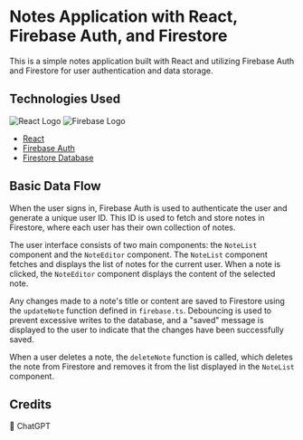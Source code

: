 # Notes Application with React, Firebase Auth, and Firestore

This is a simple notes application built with React and utilizing Firebase Auth and Firestore for user authentication and data storage.

## Technologies Used

![React Logo](https://img.shields.io/badge/-React-61DAFB?style=flat-square&logo=React&logoColor=white)
![Firebase Logo](https://img.shields.io/badge/-Firebase-FFCA28?style=flat-square&logo=Firebase&logoColor=white)

- [React](https://reactjs.org/)
- [Firebase Auth](https://firebase.google.com/products/auth)
- [Firestore Database](https://firebase.google.com/products/firestore)

## Basic Data Flow

When the user signs in, Firebase Auth is used to authenticate the user and generate a unique user ID. This ID is used to fetch and store notes in Firestore, where each user has their own collection of notes. 

The user interface consists of two main components: the `NoteList` component and the `NoteEditor` component. The `NoteList` component fetches and displays the list of notes for the current user. When a note is clicked, the `NoteEditor` component displays the content of the selected note.

Any changes made to a note's title or content are saved to Firestore using the `updateNote` function defined in `firebase.ts`. Debouncing is used to prevent excessive writes to the database, and a "saved" message is displayed to the user to indicate that the changes have been successfully saved.

When a user deletes a note, the `deleteNote` function is called, which deletes the note from Firestore and removes it from the list displayed in the `NoteList` component.

## Credits

🤖 ChatGPT